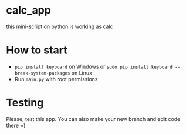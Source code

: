# calc_app
this mini-script on python is working as calc

# How to start
- `pip install keyboard` on Windows or `sudo pip install keyboard --break-system-packages` on Linux
- Run `main.py` with root permissions

# Testing
Please, test this app. You can also make your new branch and edit code there =)
